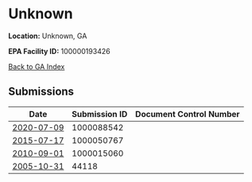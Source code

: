 # Unknown

**Location:** Unknown, GA

**EPA Facility ID:** 100000193426

[Back to GA Index](../../index.md)

## Submissions

| Date | Submission ID | Document Control Number |
|------|--------------|-------------------------|
| [2020-07-09](submissions/1000088542.md) | 1000088542 |  |
| [2015-07-17](submissions/1000050767.md) | 1000050767 |  |
| [2010-09-01](submissions/1000015060.md) | 1000015060 |  |
| [2005-10-31](submissions/44118.md) | 44118 |  |
